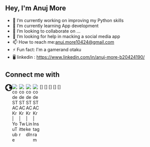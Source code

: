## Hey, I'm Anuj More 

- 🔭 I’m currently working on improving my Python skills
- 🌱 I’m currently learning App development
- 👯 I’m looking to collaborate on ...
- 🤔 I’m looking for help in macking a social media app
- 📫 How to reach me:anuj.more10424@gmail.com
- ⚡ Fun fact: I'm a gamerand otaku
- 🖥  linkedin : https://www.linkedin.com/in/anuj-more-b20424190/

## Connect me with
[<img align="left" alt="codeSTACKr.com" width="22px" src="https://raw.githubusercontent.com/iconic/open-iconic/master/svg/globe.svg" />]
[<img align="left" alt="codeSTACKr | YouTube" width="22px" src="https://cdn.jsdelivr.net/npm/simple-icons@v3/icons/youtube.svg" />]
[<img align="left" alt="codeSTACKr | Twitter" width="22px" src="https://cdn.jsdelivr.net/npm/simple-icons@v3/icons/twitter.svg" />]
[<img align="left" alt="codeSTACKr | LinkedIn" width="22px" src="https://cdn.jsdelivr.net/npm/simple-icons@v3/icons/linkedin.svg" />]
[<img align="left" alt="codeSTACKr | Instagram" width="22px" src="https://cdn.jsdelivr.net/npm/simple-icons@v3/icons/instagram.svg" />]

<br/>
